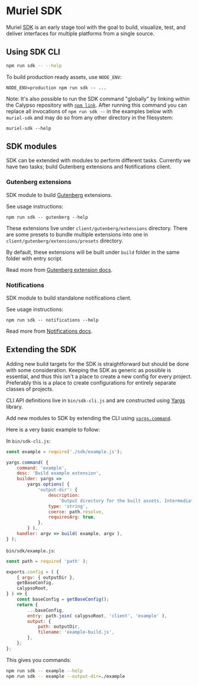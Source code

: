 Muriel SDK
==========

Muriel <abbr title="software development kit">SDK</abbr> is an early stage tool with the goal to build, visualize, test, and deliver interfaces for multiple platforms from a single source.


## Using SDK CLI

```bash
npm run sdk -- --help
```

To build production ready assets, use `NODE_ENV`:
```
NODE_ENV=production npm run sdk -- ...
```

Note: It's also possible to run the SDK command "globally" by linking within the Calypso repository with [`npm link`](https://docs.npmjs.com/cli/link). After running this command you can replace all invocations of `npm run sdk --` in the examples below with `muriel-sdk` and may do so from any other directory in the filesystem:
```
muriel-sdk --help
```

## SDK modules

SDK can be extended with modules to perform different tasks. Currently we have two tasks; build Gutenberg extensions and Notifications client.

### Gutenberg extensions

SDK module to build [Gutenberg](https://wordpress.org/gutenberg/handbook/) extensions.

See usage instructions:

```
npm run sdk -- gutenberg --help
```

These extensions live under `client/gutenberg/extensions` directory. There are some presets to bundle multiple extensions into one in `client/gutenberg/extensions/presets` directory.

By default, these extensions will be built under `build` folder in the same folder with entry script.

Read more from [Gutenberg extension docs](../client/gutenberg/extensions/README.md).

### Notifications

SDK module to build standalone notifications client.

See usage instructions:

```
npm run sdk -- notifications --help
```

Read more from [Notifications docs](../client/notifications/README.md).

## Extending the SDK

Adding new build targets for the SDK is straightforward but should be done with some consideration. Keeping the SDK as generic as possible is essential, and thus this isn't a place to create a new config for every project. Preferably this is a place to create configurations for entirely separate classes of projects.

CLI API definitions live in `bin/sdk-cli.js` and are constructed using [Yargs](http://yargs.js.org/) library.

Add new modules to SDK by extending the CLI using [`yargs.command`](http://yargs.js.org/docs/#api-commandcmd-desc-builder-handler).

Here is a very basic example to follow:

In `bin/sdk-cli.js`:
```js
const example = require('./sdk/example.js');

yargs.command( {
	command: 'example',
	desc: 'Build example extension',
	builder: yargs =>
		yargs.options( {
			'output-dir': {
				description:
					'Output directory for the built assets. Intermediate directories are created as required.',
				type: 'string',
				coerce: path.resolve,
				requiresArg: true,
			},
		} ),
	handler: argv => build( example, argv ),
} );
```

`bin/sdk/example.js`:
```js
const path = require( 'path' );

exports.config = ( {
	{ argv: { outputDir },
	getBaseConfig,
	calypsoRoot,
} ) => {
	const baseConfig = getBaseConfig();
	return {
		...baseConfig,
		entry: path.join( calypsoRoot, 'client', 'example' ),
		output: {
			path: outputDir,
			filename: 'example-build.js',
		},
	};
};
```

This gives you commands:
```bash
npm run sdk -- example --help
npm run sdk -- example --output-dir=./example
```
